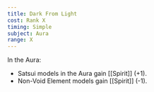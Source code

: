 ```yaml
---
title: Dark From Light
cost: Rank X
timing: Simple
subject: Aura
range: X
---
```

In the Aura:
- Satsui models in the Aura gain [[Spirit]] (+1).
- Non-Void Element models gain [[Spirit]] (-1).